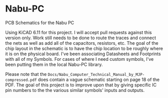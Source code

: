 # Nabu-PC
PCB Schematics for the Nabu PC

Using KiCAD 6.11 for this project.  I will accept pull requests against this version only.
Work still needs to be done to route the traces and connect the nets as well as add all of the capacitors, resistors, etc.  The goal of the chip layout in the schematic is to have the chip location to be roughly where it is on the physical board. I've been associating Datasheets and Footprints with all of my Symbols.  For cases of where I need custom symbols, I've been putting them in the local Nabu-PC library.

Please note that the `Docs/Nabu_Computer_Technical_Manual_by_MJP-compressed.pdf` does contain a vague schematic starting on page 18 of the PDF.  The goal of this project is to improve upon that by giving specific IC pin numbers to the the various similar symbols' inputs and outputs.

